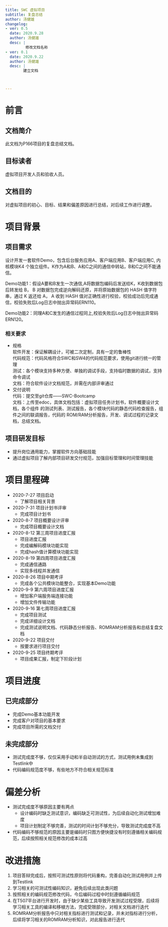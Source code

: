 ```yaml
---
title: SWC 虚拟项目
subtitle: 复盘总结
author: 汤健雄
changelog: 
- ver: 0.5
  date: 2020.9.28
  author: 汤健雄 
  desc: |
		 修改文档名称
- ver: 0.1
  date: 2020.9.22
  author: 汤健雄 
  desc: |
		建立文档   



---
```




# 前言
## 文档简介
此文档为P166项目的复盘总结文档。
## 目标读者
虚拟项目开发人员和验收人员。
## 文档目的
对虚拟项目的初心、目标、结果和偏差原因进行总结，对后续工作进行调整。

# 项目背景
## 项目需求
设计开发一套软件Demo，包含后台服务应用A、客户端应用B、客户端应用C,
内核模块K4 个独立组件。K作为A和B、A和C之间的通信中转站，B和C之间不能通信。


Demo功能1：假设A要和B发生一次通信,A将数据包编码后发送给K，K收到数据包后转发给 B， B 对数据包完成逆向解码还原，并将原始数据包的 HASH 值字符串，通过 K 返还给 A， A 收到 HASH 值对正确性进行校验，校验成功后完成通信，校验失败后Log日志中抛出异常码ERN110。


Demo功能2：同理A和C发生的通信过程同上,校验失败后Log日志中抛出异常码ERN120。
### 相关要求
+ 规格   
  软件开发：保证解耦设计，可被二次定制，具有一定的鲁棒性     
  代码规范：代码风格符合SWC和SW4的代码规范要求，使用git进行统一的管理    
  测试：各个模块支持多种方便、单独的调试手段，支持临时数据的调试，支持命令调试    
  文档：符合软件设计文档规范，并需在内部评审通过    
+ 交付说明   
  代码：提交至git仓库——SWC-Bootcamp    
  文档：上传至edoc，具体文档包括：虚拟项目任务计划书，软件概要设计文档，各个组件 的测试列表、测试报告，各个模块代码的静态代码检查报告，组件之间的联调报告，代码的 ROM/RAM分析报告，开发、调试过程的记录文档，总结文档。  
## 项目研发目标
+ 提升岗位通用能力，掌握软件方向基础技能
+ 通过虚拟项目了解内部项目研发交付规范，加强目标管理和时间管理技能

# 项目里程碑
+ 2020-7-27 项目启动
    + 了解项目相关背景
+ 2020-7-31 项目计划书评审
    + 完成项目计划书
+ 2020-8-7  项目概要设计评审
    + 完成项目概要设计文档
+ 2020-8-12 第三周项目进度汇报
    + 项目进度汇报
    + 完成编解码模块功能实现
    + 完成hash值计算模块功能实现
+ 2020-8-19 第四周项目进度汇报
    + 完成通信通路
    + 实现多线程并发通信
+ 2020-8-26 项目中期考评
    + 完成各个公共模块功能整合，实现基本Demo功能
+ 2020-9-9  第六周项目进度汇报
    + 增加客户端服务端连接功能
    + 增加文件传输功能
+ 2020-9-16 第七周项目进度汇报
    + 完成项目测试
    + 完成详细设计文档
    + 完成测试说明文档、代码静态分析报告、ROMRAM分析报告和总结复盘文档
+ 2020-9-22 项目交付
    + 按要求进行项目交付
+ 2020-9-25 项目终期考评
    + 项目成果汇报，制定下阶段计划
# 项目进度
## 已完成部分
+ 完成Demo基本功能开发
+ 完成客户对项目的基本要求
+ 完成项目所需的文档交付
## 未完成部分
+ 测试完成度不够，仅仅采用手动和半自动测试的方式，测试用例未集成到Testlink中
+ 代码编码规范度不够，有些地方不符合相关规范标准
# 偏差分析
+ 测试完成度不够原因主要有两点
    + 设计编码时缺乏测试意识，编码缺乏可测试性，为后续自动化测试增加难度
    + 项目计划制定不够完善，测试的时间计划不够充分，导致测试完成度不高
+ 代码编码不够规范的原因主要是编码时只图方便快捷没有时刻遵循相关编码规范，后续按照相关规范修改的成本过高

# 改进措施
1. 项目答辩完成后，按照可测试性原则将代码重构，完善自动化测试用例并上传到Testlink
2. 学习相关的可测试性编码知识，避免后续出现此类问题
3. 按照相关的编码规范修改代码，今后编码过程中时刻遵循编码规范
4. 在T507平台进行开发时，由于缺少某些工具导致开发测试过程受限，后续将学习相关工具的编译和移植方法，完成受限部分，对相关文档进行迭代
5. ROMRAM分析报告中只对相关指标进行测试和记录，并未对指标进行分析，后续将学习相关的ROMRAM分析知识，对此报告进行迭代